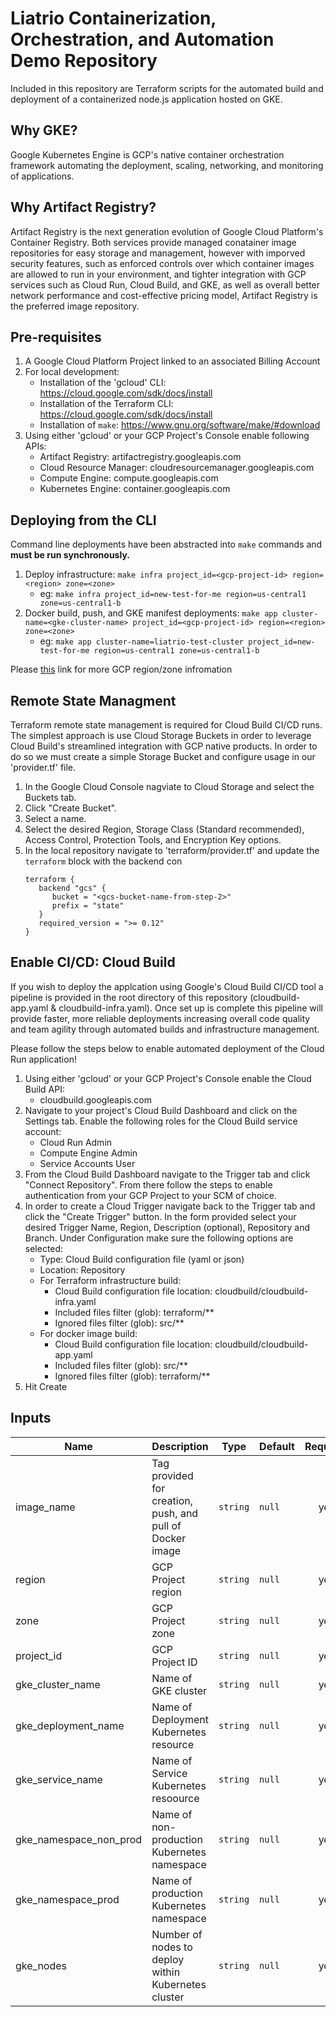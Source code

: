 # Liatrio Containerization, Orchestration, and Automation Demo Repository

Included in this repository are Terraform scripts for the automated build and deployment of a containerized node.js application hosted on GKE. 

## Why GKE?

Google Kubernetes Engine is GCP's native container orchestration framework automating the deployment, scaling, networking, and monitoring of applications. 

## Why Artifact Registry?

Artifact Registry is the next generation evolution of Google Cloud Platform's Container Registry. Both services provide managed conatainer image repositories for easy storage and management, however with imporved security features, such as enforced controls over which container images are allowed to run in your environment, and tighter integration with GCP services such as Cloud Run, Cloud Build, and GKE, as well as overall better network performance and cost-effective pricing model, Artifact Registry is the preferred image repository. 

## Pre-requisites

1. A Google Cloud Platform Project linked to an associated Billing Account
2. For local development: 
   - Installation of the 'gcloud' CLI: https://cloud.google.com/sdk/docs/install
   - Installation of the Terraform CLI: https://cloud.google.com/sdk/docs/install
   - Installation of ```make```: https://www.gnu.org/software/make/#download
3. Using either 'gcloud' or your GCP Project's Console enable following APIs:
   - Artifact Registry: artifactregistry.googleapis.com
   - Cloud Resource Manager: cloudresourcemanager.googleapis.com
   - Compute Engine: compute.googleapis.com
   - Kubernetes Engine: container.googleapis.com

## Deploying from the CLI 
Command line deployments have been abstracted into ```make``` commands and **must be run synchronously.** 

1. Deploy infrastructure: ```make infra project_id=<gcp-project-id> region=<region> zone=<zone>```
   - eg: ```make infra project_id=new-test-for-me region=us-central1 zone=us-central1-b```
2. Docker build, push, and GKE manifest deployments: ```make app cluster-name=<gke-cluster-name> project_id=<gcp-project-id> region=<region> zone=<zone>```
   - eg: ```make app cluster-name=liatrio-test-cluster project_id=new-test-for-me region=us-central1 zone=us-central1-b```

Please [this](https://cloud.google.com/compute/docs/regions-zones#identifying_a_region_or_zone) link for more GCP region/zone infromation 

## Remote State Managment
Terraform remote state management is required for Cloud Build CI/CD runs. The simplest approach is use Cloud Storage Buckets in order to leverage Cloud Build's streamlined integration with GCP native products. In order to do so we must create a simple Storage Bucket and configure usage in our 'provider.tf' file. 

1. In the Google Cloud Console nagviate to Cloud Storage and select the Buckets tab.
2. Click "Create Bucket".
3. Select a name.
4. Select the desired Region, Storage Class (Standard recommended), Access Control, Protection Tools, and Encryption Key options.
5. In the local repository navigate to 'terraform/provider.tf' and update the ```terraform``` block with the backend con
   ```
   terraform {
      backend "gcs" {
         bucket = "<gcs-bucket-name-from-step-2>"
         prefix = "state"
      }
      required_version = ">= 0.12"
   }
   ```

## Enable CI/CD: Cloud Build
If you wish to deploy the applcation using Google's Cloud Build CI/CD tool a pipeline is provided in the root directory of this repository (cloudbuild-app.yaml & cloudbuild-infra.yaml). Once set up is complete this pipeline will provide faster, more reliable deployments increasing overall code quality and team agility through automated builds and infrastructure management. 

Please follow the steps below to enable automated deployment of the Cloud Run application!

1. Using either 'gcloud' or your GCP Project's Console enable the Cloud Build API: 
   - cloudbuild.googleapis.com
2. Navigate to your project's Cloud Build Dashboard and click on the Settings tab. Enable the following roles for the Cloud Build service account:
   - Cloud Run Admin
   - Compute Engine Admin
   - Service Accounts User
3. From the Cloud Build Dashboard navigate to the Trigger tab and click "Connect Repository". From there follow the steps to enable authentication from your GCP Project to your SCM of choice. 
4. In order to create a Cloud Trigger navigate back to the Trigger tab and click the "Create Trigger" button. In the form provided select your desired Trigger Name, Region, Description (optional), Repository and Branch. Under Configuration make sure the following options are selected:
   - Type: Cloud Build configuration file (yaml or json)
   - Location: Repository
   - For Terraform infrastructure build:
     - Cloud Build configuration file location: cloudbuild/cloudbuild-infra.yaml
     - Included files filter (glob): terraform/**
     - Ignored files filter (glob): src/**  
   - For docker image build:
     - Cloud Build configuration file location: cloudbuild/cloudbuild-app.yaml
     - Included files filter (glob): src/**
     - Ignored files filter (glob): terraform/**
5. Hit Create


## Inputs

| Name | Description | Type | Default | Required |
|------|-------------|------|---------|:--------:|
| image_name | Tag provided for creation, push, and pull of Docker image | `string` | `null` | yes |
| region | GCP Project region | `string` | `null` | yes |
| zone | GCP Project zone | `string` | `null` | yes |
| project_id | GCP Project ID | `string` | `null` | yes |
| gke_cluster_name | Name of GKE cluster | `string` | `null` | yes |
| gke_deployment_name | Name of Deployment Kubernetes resource | `string` | `null` | yes |
| gke_service_name | Name of Service Kubernetes resoource | `string` | `null` | yes |
| gke_namespace_non_prod | Name of non-production Kubernetes namespace | `string` | `null` | yes |
| gke_namespace_prod | Name of production Kubernetes namespace | `string` | `null` | yes |
| gke_nodes | Number of nodes to deploy within Kubernetes cluster | `string` | `null` | yes |
